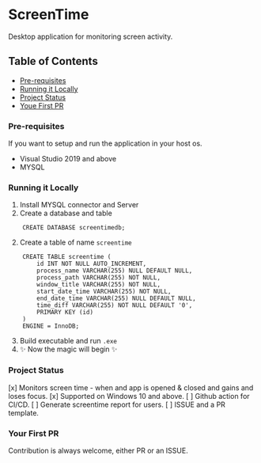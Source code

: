 # ScreenTime
Desktop application for monitoring screen activity.


## Table of Contents
- [Pre-requisites](#prerequisites)
- [Running it Locally](#running-it-locally)
- [Project Status](#project-status)
- [Youe First PR](#your-first-pr)

### Pre-requisites
If you want to setup and run the application in your host os.
- Visual Studio 2019 and above
- MYSQL

### Running it Locally
1. Install MYSQL connector and Server 
1. Create a database and table 
```
    CREATE DATABASE screentimedb;
```
2. Create a table of name `screentime`
```
    CREATE TABLE screentime ( 
        id INT NOT NULL AUTO_INCREMENT,
        process_name VARCHAR(255) NULL DEFAULT NULL,
        process_path VARCHAR(255) NOT NULL,
        window_title VARCHAR(255) NOT NULL,
        start_date_time VARCHAR(255) NOT NULL,
        end_date_time VARCHAR(255) NULL DEFAULT NULL,
        time_diff VARCHAR(255) NOT NULL DEFAULT '0',
        PRIMARY KEY (id)
    ) 
    ENGINE = InnoDB;
```
3. Build executable and run `.exe`
4. ✨ Now the magic will begin ✨

### Project Status
[x] Monitors screen time - when and app is opened & closed and gains and loses focus.
[x] Supported on Windows 10 and above.
[ ] Github action for CI/CD.
[ ] Generate screentime report for users.
[ ] ISSUE and a PR template.

### Your First PR
Contribution is always welcome, either PR or an ISSUE.
